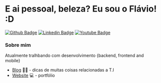 # E ai pessoal, beleza? Eu sou o Flávio! :D

[![Github Badge](https://img.shields.io/badge/-Github-000?style=flat-square&logo=Github&logoColor=white&link=https://github.com/oliveiradeflavio)](https://github.com/oliveiradeflavio)
[![Linkedin Badge](https://img.shields.io/badge/-LinkedIn-blue?style=flat-square&logo=Linkedin&logoColor=white&link=https://www.linkedin.com/in/fladoliveira//)](https://www.linkedin.com/in/fladoliveira//)
[![Youtube Badge](https://img.shields.io/badge/-YouTube-ff0000?style=flat-square&labelColor=ff0000&logo=youtube&logoColor=white&link=https://www.youtube.com/user/flaviodicas)](https://www.youtube.com/user/flaviodicas)

### Sobre mim
Atualmente tralhbando com desenvolvimento {backend, frontend and mobile} 

- [Blog](https://www.blog.flaviodeoliveira.com.br/) ✍🏼 - dicas de muitas coisas relacionadas a T.I
- [Website](https://flaviodeoliveira.com.br/) 💻 - portfólio
